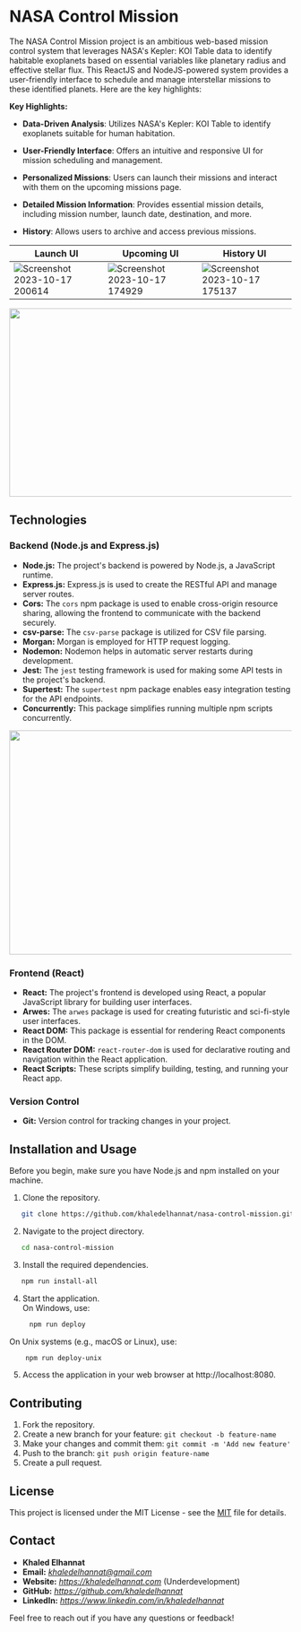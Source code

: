 # NASA Control Mission

The NASA Control Mission project is an ambitious web-based mission control system that leverages NASA's Kepler: KOI Table data to identify habitable exoplanets based on essential variables like planetary radius and effective stellar flux. This ReactJS and NodeJS-powered system provides a user-friendly interface to schedule and manage interstellar missions to these identified planets. Here are the key highlights:

**Key Highlights:**
- **Data-Driven Analysis**: Utilizes NASA's Kepler: KOI Table to identify exoplanets suitable for human habitation.

- **User-Friendly Interface**: Offers an intuitive and responsive UI for mission scheduling and management.

- **Personalized Missions**: Users can launch their missions and interact with them on the upcoming missions page.

- **Detailed Mission Information**: Provides essential mission details, including mission number, launch date, destination, and more.

- **History**: Allows users to archive and access previous missions.



|               Launch UI         |          Upcoming UI              |            History UI                |
| ----------------------------------- | ----------------------------------- | ----------------------------------- |
|![Screenshot 2023-10-17 200614](https://github.com/khaledelhannat/nasa-control-mission/assets/76536316/25be7af9-c4ff-4bca-b9bb-d18759ec82f6) | ![Screenshot 2023-10-17 174929](https://github.com/khaledelhannat/nasa-control-mission/assets/76536316/ac971f4d-e997-4f38-80fe-ec6268408b20) | ![Screenshot 2023-10-17 175137](https://github.com/khaledelhannat/nasa-control-mission/assets/76536316/05905584-636c-4348-9559-02baee7b89d9) |
<div align="center">
  <img src="https://github.com/khaledelhannat/nasa-control-mission/assets/76536316/92e1477f-18a2-40a7-8f24-dfc5aa8b4322" width="780" height="336">
</div>

## Technologies

### Backend (Node.js and Express.js)
- **Node.js:** The project's backend is powered by Node.js, a JavaScript runtime.
- **Express.js:** Express.js is used to create the RESTful API and manage server routes.
- **Cors:** The `cors` npm package is used to enable cross-origin resource sharing, allowing the frontend to communicate with the backend securely.
- **csv-parse:** The `csv-parse` package is utilized for CSV file parsing.
- **Morgan:** Morgan is employed for HTTP request logging.
- **Nodemon:** Nodemon helps in automatic server restarts during development.
- **Jest:** The `jest` testing framework is used for making some API tests in the project's backend.
- **Supertest:** The `supertest` npm package enables easy integration testing for the API endpoints.
- **Concurrently:** This package simplifies running multiple npm scripts concurrently.
<div align="center">
  <img src="https://github.com/khaledelhannat/nasa-control-mission/assets/76536316/8a792062-bab3-4844-8cab-d64ccc127687" width="780" height="400">
</div>

### Frontend (React)
- **React:** The project's frontend is developed using React, a popular JavaScript library for building user interfaces.
- **Arwes:** The `arwes` package is used for creating futuristic and sci-fi-style user interfaces.
- **React DOM:** This package is essential for rendering React components in the DOM.
- **React Router DOM:** `react-router-dom` is used for declarative routing and navigation within the React application.
- **React Scripts:** These scripts simplify building, testing, and running your React app.

### Version Control
- **Git:** Version control for tracking changes in your project.

## Installation and Usage 
Before you begin, make sure you have Node.js and npm installed on your machine.

1. Clone the repository.
```bash
   git clone https://github.com/khaledelhannat/nasa-control-mission.git
```
2. Navigate to the project directory.
```bash
   cd nasa-control-mission
```
3. Install the required dependencies.
```bash
   npm run install-all
```
4. Start the application.<br>
On Windows, use:
```bash
     npm run deploy
```
On Unix systems (e.g., macOS or Linux), use:
```bash
    npm run deploy-unix
```
5. Access the application in your web browser at http://localhost:8080.

## Contributing
1. Fork the repository.
2. Create a new branch for your feature: `git checkout -b feature-name`
3. Make your changes and commit them: `git commit -m 'Add new feature'`
4. Push to the branch: `git push origin feature-name`
5. Create a pull request.

## License
This project is licensed under the MIT License - see the [MIT](https://github.com/khaledelhannat/nasa-control-mission/blob/main/LICENSE) file for details.

## Contact

- **Khaled Elhannat**
- **Email:** *khaledelhannat@gmail.com*
- **Website:** *https://khaledelhannat.com* (Underdevelopment)
- **GitHub:** *https://github.com/khaledelhannat*
- **LinkedIn:** *https://www.linkedin.com/in/khaledelhannat*

Feel free to reach out if you have any questions or feedback!
